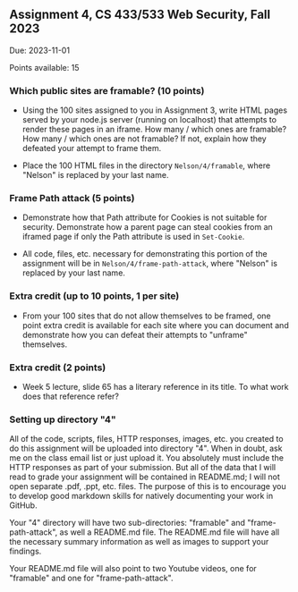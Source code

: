## Assignment 4, CS 433/533 Web Security, Fall 2023

Due: 2023-11-01

Points available: 15

### Which public sites are framable? (10 points)

* Using the 100 sites assigned to you in Assignment 3, write HTML pages served by your node.js server (running on localhost) that attempts to render these pages in an iframe.  How many / which ones are framable?  How many / which ones are not framable?  If not, explain how they defeated your attempt to frame them.  

* Place the 100 HTML files in the directory ```Nelson/4/framable```, where "Nelson" is replaced by your last name.

### Frame Path attack (5 points)

* Demonstrate how that Path attribute for Cookies is not suitable for security.  Demonstrate how a parent page can steal cookies from an iframed page if only the Path attribute is used in ```Set-Cookie```.

* All code, files, etc. necessary for demonstrating this portion of the assignment will be in ```Nelson/4/frame-path-attack```, where "Nelson" is replaced by your last name.


### Extra credit (up to 10 points, 1 per site)

* From your 100 sites that do not allow themselves to be framed, one point extra credit is available for each site where you can document and demonstrate how you can defeat their attempts to "unframe" themselves.

### Extra credit (2 points)

* Week 5 lecture, slide 65 has a literary reference in its title.  To what work does that reference refer?

### Setting up directory "4"

All of the code, scripts, files, HTTP responses, images, etc. you created to do this assignment will be uploaded into directory "4".  When in doubt, ask me on the class email list or just upload it.  You absolutely must include the HTTP responses as part of your submission.  But all of the data that I will read to grade your assignment will be contained in README.md; I will not open separate .pdf, .ppt, etc. files.  The purpose of this is to encourage you to develop good markdown skills for natively documenting your work in GitHub.  

Your "4" directory will have two sub-directories: "framable" and "frame-path-attack", as well a README.md file.  The README.md file will have all the necessary summary information as well as images to support your findings.  

Your README.md file will also point to two Youtube videos, one for "framable" and one for "frame-path-attack".  

